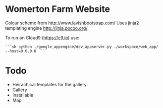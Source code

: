 # Womerton Farm Website

Colour scheme from http://www.lavishbootstrap.com/
Uses jinja2 templating engine http://jinja.pocoo.org/

To run on Cloud9 (https://c9.io) use:

    ```sh python ./google_appengine/dev_appserver.py ./workspace/web_app/ --host=0.0.0.0  ```

# Todo

* Heirachical templates for the gallery
* Gallery
* Installable
* Map
